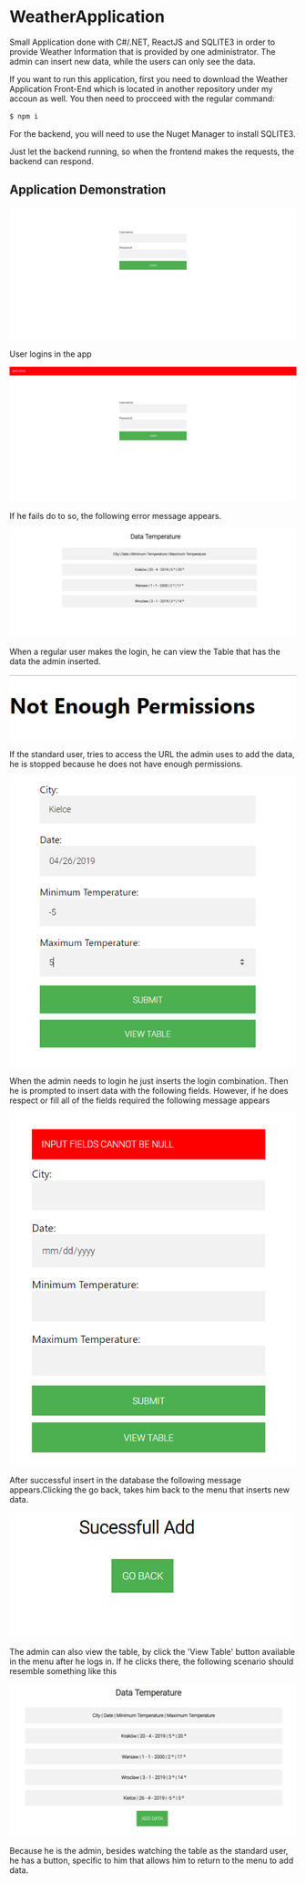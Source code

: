 # WeatherApplication

Small Application done with C#/.NET, ReactJS and SQLITE3 in order to provide Weather Information that is provided by one administrator. The admin can insert new data, while the users can only see the data.

If you want to run this application, first you need to download the Weather Application Front-End which is located in another repository under my accoun as well. You then need to procceed with the regular command:

```sh
$ npm i
```

For the backend, you will need to use the Nuget Manager to install SQLITE3.

Just let the backend running, so when the frontend makes the requests, the backend can respond.

## Application Demonstration

![alt text](https://raw.githubusercontent.com/nunks500/WeatherApplication/master/github_readme_pics/login.PNG)

User logins in the app

![alt text](https://raw.githubusercontent.com/nunks500/WeatherApplication/master/github_readme_pics/badlogin.PNG)

If he fails do to so, the following error message appears.

![alt text](https://raw.githubusercontent.com/nunks500/WeatherApplication/master/github_readme_pics/standardview.PNG)

When a regular user makes the login, he can view the Table that has the data the admin inserted.

![alt text](https://raw.githubusercontent.com/nunks500/WeatherApplication/master/github_readme_pics/notpermissions.PNG)

If the standard user, tries to access the URL the admin uses to add the data, he is stopped because he does not have enough permissions.

![alt text](https://raw.githubusercontent.com/nunks500/WeatherApplication/master/github_readme_pics/admininsert.PNG)

When the admin needs to login he just inserts the login combination. Then he is prompted to insert data with the following fields.
However, if he does respect or fill all of the fields required the following message appears

![alt text](https://raw.githubusercontent.com/nunks500/WeatherApplication/master/github_readme_pics/adminnull.PNG)

After successful insert in the database the following message appears.Clicking the go back, takes him back to the menu that inserts new data.

![alt text](https://raw.githubusercontent.com/nunks500/WeatherApplication/master/github_readme_pics/sucessadd.PNG)

The admin can also view the table, by click the 'View Table' button available in the menu after he logs in. If he clicks there, the following scenario should resemble something like this

![alt text](https://raw.githubusercontent.com/nunks500/WeatherApplication/master/github_readme_pics/ViewTableAdmin.PNG)

Because he is the admin, besides watching the table as the standard user, he has a button, specific to him that allows him to return to the menu to add data.


